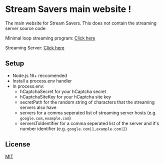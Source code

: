 # Stream Savers main website !
The main website for Stream Savers. This does not contain the streaming server source code.

Minimal loop streaming program: [Click here](https://github.com/codingMASTER398/Stream-Savers-minimal-loop-streaming)

Streaming Server: [Click here](https://github.com/codingMASTER398/Stream-Savers-Streaming-Server)

## Setup
- Node.js 16+ reccomended
- Install a process.env handler
- In process.env:
  - hCaptchaSecret for your hCaptcha secret
  - hCaptchaSiteKey for your hCaptcha site key
  - secretPath for the random string of characters that the streaming servers also have
  - servers for a comma seperated list of streaming server hosts (e.g. `google.com,example.com`)
  - serversToIdentifier for a comma seperated list of the server and it's number identifier (e.g. `google.com|1,example.com|2`)

## License
[MIT](https://choosealicense.com/licenses/mit/)
